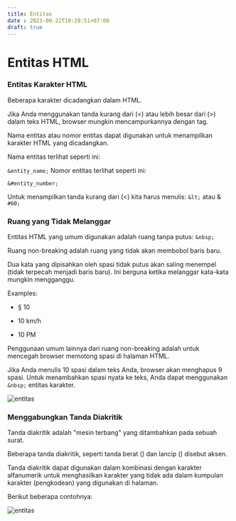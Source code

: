 ```yaml
---
title: Entitas
date : 2023-09-22T10:28:51+07:00
draft: true
---
```


# Entitas HTML
### Entitas Karakter HTML
Beberapa karakter dicadangkan dalam HTML.

Jika Anda menggunakan tanda kurang dari (<) atau lebih besar dari (>) dalam teks HTML, browser mungkin mencampurkannya dengan tag.

Nama entitas atau nomor entitas dapat digunakan untuk menampilkan karakter HTML yang dicadangkan.

Nama entitas terlihat seperti ini:

`&entity_name;`
Nomor entitas terlihat seperti ini:

`&#entity_number;`

Untuk menampilkan tanda kurang dari (<) kita harus menulis: `&lt;` atau & `#60;`

### Ruang yang Tidak Melanggar

Entitas HTML yang umum digunakan adalah ruang tanpa putus: `&nbsp;`

Ruang non-breaking adalah ruang yang tidak akan membobol baris baru.

Dua kata yang dipisahkan oleh spasi tidak putus akan saling menempel (tidak terpecah menjadi baris baru). Ini berguna ketika melanggar kata-kata mungkin mengganggu.

Examples:

- § 10

- 10 km/h

- 10 PM

Penggunaan umum lainnya dari ruang non-breaking adalah untuk mencegah browser memotong spasi di halaman HTML.

Jika Anda menulis 10 spasi dalam teks Anda, browser akan menghapus 9 spasi. Untuk menambahkan spasi nyata ke teks, Anda dapat menggunakan `&nbsp;` entitas karakter.

![entitas](https://github.com/uin-unit/docs-html/blob/main/images/entitas1.png)

### Menggabungkan Tanda Diakritik
Tanda diakritik adalah "mesin terbang" yang ditambahkan pada sebuah surat.

Beberapa tanda diakritik, seperti tanda berat (̀) dan lancip (́) disebut aksen.

Tanda diakritik dapat digunakan dalam kombinasi dengan karakter alfanumerik untuk menghasilkan karakter yang tidak ada dalam kumpulan karakter (pengkodean) yang digunakan di halaman.

Berikut beberapa contohnya:


![entitas](https://github.com/uin-unit/docs-html/blob/main/images/entitas2.png)


